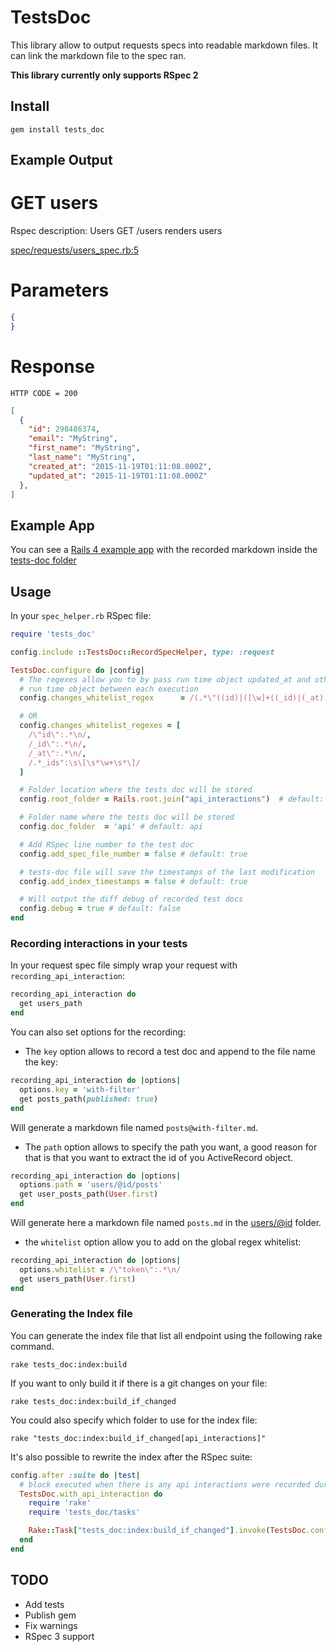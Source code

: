 # TestsDoc

This library allow to output requests specs into readable markdown files.
It can link the markdown file to the spec ran.

**This library currently only supports RSpec 2**

## Install

`gem install tests_doc`

## Example Output

# GET users

Rspec description: Users GET /users renders users

[spec/requests/users_spec.rb:5](/examples/rails-4.2.5/spec/requests/users_spec.rb#L5)

# Parameters

```json
{
}
```

# Response

```
HTTP CODE = 200
```

```json
[
  {
    "id": 298486374,
    "email": "MyString",
    "first_name": "MyString",
    "last_name": "MyString",
    "created_at": "2015-11-19T01:11:08.000Z",
    "updated_at": "2015-11-19T01:11:08.000Z"
  },
]
```

## Example App

You can see a [Rails 4 example app](/examples/rails-4.2.5) with the recorded markdown inside the [tests-doc folder](/examples/rails-4.2.5/tests-doc)

## Usage

In your `spec_helper.rb` RSpec file:

```ruby
require 'tests_doc'

config.include ::TestsDoc::RecordSpecHelper, type: :request

TestsDoc.configure do |config|
  # The regexes allow you to by pass run time object updated_at and other ids
  # run time object between each execution
  config.changes_whitelist_regex      = /(.*\"((id)|([\w]+((_id)|(_at))))\":.*\n)|(.*_ids":\s\[\s*\w+\s*\])/ # default: ""

  # OR
  config.changes_whitelist_regexes = [
    /\"id\":.*\n/,
    /_id\":.*\n/,
    /_at\":.*\n/,
    /.*_ids":\s\[\s*\w+\s*\]/
  ]

  # Folder location where the tests doc will be stored
  config.root_folder = Rails.root.join("api_interactions")  # default: tests-doc

  # Folder name where the tests doc will be stored
  config.doc_folder  = 'api' # default: api

  # Add RSpec line number to the test doc
  config.add_spec_file_number = false # default: true

  # tests-doc file will save the timestamps of the last modification
  config.add_index_timestamps = false # default: true

  # Will output the diff debug of recorded test docs
  config.debug = true # default: false
end

```

### Recording interactions in your tests

In your request spec file simply wrap your request with `recording_api_interaction`:

```ruby
recording_api_interaction do
  get users_path
end
```

You can also set options for the recording:

* The `key` option allows to record a test doc and append to the file name the key:

```ruby
recording_api_interaction do |options|
  options.key = 'with-filter'
  get posts_path(published: true)
end
```

Will generate a markdown file named `posts@with-filter.md`.

* The `path` option allows to specify the path you want, a good reason for that is that you want to extract the id of you ActiveRecord object.

```ruby
recording_api_interaction do |options|
  options.path = 'users/@id/posts'
  get user_posts_path(User.first)
end
```

Will generate here a markdown file named `posts.md` in the [users/@id](/examples/rails-4.2.5/tests-doc/api/users/@id) folder.

* the `whitelist` option allow you to add on the global regex whitelist:

```ruby
recording_api_interaction do |options|
  options.whitelist = /\"token\":.*\n/
  get users_path(User.first)
end
```

### Generating the Index file

You can generate the index file that list all endpoint using the following rake command.

`rake tests_doc:index:build`

If you want to only build it if there is a git changes on your file:

`rake tests_doc:index:build_if_changed`

You could also specify which folder to use for the index file:

`rake "tests_doc:index:build_if_changed[api_interactions]"`

It's also possible to rewrite the index after the RSpec suite:

```ruby
config.after :suite do |test|
  # block executed when there is any api interactions were recorded during the RSpec
  TestsDoc.with_api_interaction do
    require 'rake'
    require 'tests_doc/tasks'

    Rake::Task["tests_doc:index:build_if_changed"].invoke(TestsDoc.configuration.root_folder)
  end
end
```

## TODO

* Add tests
* Publish gem
* Fix warnings
* RSpec 3 support
